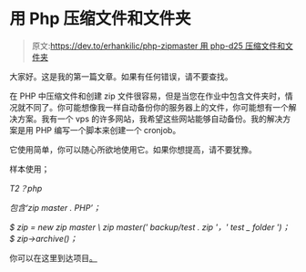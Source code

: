 # 用 Php 压缩文件和文件夹

> 原文:[https://dev.to/erhankilic/php-zipmaster 用 php-d25 压缩文件和文件夹](https://dev.to/erhankilic/php-zipmaster---zip-files-and-folders-with-php-d25)

大家好。这是我的第一篇文章。如果有任何错误，请不要查找。

在 PHP 中压缩文件和创建 zip 文件很容易，但是当您在作业中包含文件夹时，情况就不同了。你可能想像我一样自动备份你的服务器上的文件，你可能想有一个解决方案。我有一个 vps 的许多网站，我希望这些网站能够自动备份。我的解决方案是用 PHP 编写一个脚本来创建一个 cronjob。

它使用简单，你可以随心所欲地使用它。如果你想提高，请不要犹豫。

样本使用；

*T2？php*

*包含‘zip master . PHP’；*

*$ zip = new zip master \ zip master(' backup/test . zip '，' test _ folder ')；*
*$ zip->archive()；*

你可以在这里到达项目[。](https://github.com/erhankilic/ZipMaster)